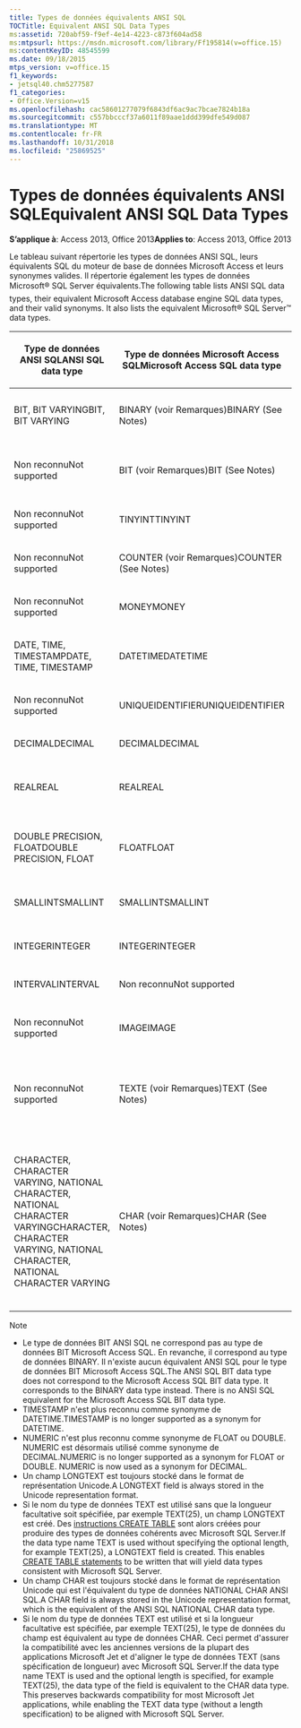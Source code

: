 ```yaml
---
title: Types de données équivalents ANSI SQL
TOCTitle: Equivalent ANSI SQL Data Types
ms:assetid: 720abf59-f9ef-4e14-4223-c873f604ad58
ms:mtpsurl: https://msdn.microsoft.com/library/Ff195814(v=office.15)
ms:contentKeyID: 48545599
ms.date: 09/18/2015
mtps_version: v=office.15
f1_keywords:
- jetsql40.chm5277587
f1_categories:
- Office.Version=v15
ms.openlocfilehash: cac58601277079f6843df6ac9ac7bcae7824b18a
ms.sourcegitcommit: c557bbcccf37a6011f89aae1ddd399dfe549d087
ms.translationtype: MT
ms.contentlocale: fr-FR
ms.lasthandoff: 10/31/2018
ms.locfileid: "25869525"
---
```

# <a name="equivalent-ansi-sql-data-types"></a><span data-ttu-id="57943-102">Types de données équivalents ANSI SQL</span><span class="sxs-lookup"><span data-stu-id="57943-102">Equivalent ANSI SQL Data Types</span></span>


<span data-ttu-id="57943-103">**S’applique à**: Access 2013, Office 2013</span><span class="sxs-lookup"><span data-stu-id="57943-103">**Applies to**: Access 2013, Office 2013</span></span>

<span data-ttu-id="57943-p101">Le tableau suivant répertorie les types de données ANSI SQL, leurs équivalents SQL du moteur de base de données Microsoft Access et leurs synonymes valides. Il répertorie également les types de données Microsoft® SQL Server équivalents.</span><span class="sxs-lookup"><span data-stu-id="57943-p101">The following table lists ANSI SQL data types, their equivalent Microsoft Access database engine SQL data types, and their valid synonyms. It also lists the equivalent Microsoft® SQL Server™ data types.</span></span>

<table>
<colgroup>
<col style="width: 25%" />
<col style="width: 25%" />
<col style="width: 25%" />
<col style="width: 25%" />
</colgroup>
<thead>
<tr class="header">
<th><p><span data-ttu-id="57943-106">Type de données ANSI SQL</span><span class="sxs-lookup"><span data-stu-id="57943-106">ANSI SQL data type</span></span></p></th>
<th><p><span data-ttu-id="57943-107">Type de données Microsoft Access SQL</span><span class="sxs-lookup"><span data-stu-id="57943-107">Microsoft Access SQL data type</span></span></p></th>
<th><p><span data-ttu-id="57943-108">
Synonyme</span><span class="sxs-lookup"><span data-stu-id="57943-108">Synonym</span></span></p></th>
<th><p><span data-ttu-id="57943-109">Type de données Microsoft SQL Server</span><span class="sxs-lookup"><span data-stu-id="57943-109">Microsoft SQL Server data type</span></span></p></th>
</tr>
</thead>
<tbody>
<tr class="odd">
<td><p><span data-ttu-id="57943-110">BIT, BIT VARYING</span><span class="sxs-lookup"><span data-stu-id="57943-110">BIT, BIT VARYING</span></span></p></td>
<td><p><span data-ttu-id="57943-111">BINARY (voir Remarques)</span><span class="sxs-lookup"><span data-stu-id="57943-111">BINARY (See Notes)</span></span></p></td>
<td><p><span data-ttu-id="57943-112">VARBINARY, BINARY VARYING BIT VARYING</span><span class="sxs-lookup"><span data-stu-id="57943-112">VARBINARY, BINARY VARYING BIT VARYING</span></span></p></td>
<td><p><span data-ttu-id="57943-113">BINARY, VARBINARY</span><span class="sxs-lookup"><span data-stu-id="57943-113">BINARY, VARBINARY</span></span></p></td>
</tr>
<tr class="even">
<td><p><span data-ttu-id="57943-114">Non reconnu</span><span class="sxs-lookup"><span data-stu-id="57943-114">Not supported</span></span></p></td>
<td><p><span data-ttu-id="57943-115">BIT (voir Remarques)</span><span class="sxs-lookup"><span data-stu-id="57943-115">BIT (See Notes)</span></span></p></td>
<td><p><span data-ttu-id="57943-116">BOOLEAN, LOGICAL, LOGICAL1, YESNO</span><span class="sxs-lookup"><span data-stu-id="57943-116">BOOLEAN, LOGICAL, LOGICAL1, YESNO</span></span></p></td>
<td><p><span data-ttu-id="57943-117">BIT</span><span class="sxs-lookup"><span data-stu-id="57943-117">BIT</span></span></p></td>
</tr>
<tr class="odd">
<td><p><span data-ttu-id="57943-118">Non reconnu</span><span class="sxs-lookup"><span data-stu-id="57943-118">Not supported</span></span></p></td>
<td><p><span data-ttu-id="57943-119">TINYINT</span><span class="sxs-lookup"><span data-stu-id="57943-119">TINYINT</span></span></p></td>
<td><p><span data-ttu-id="57943-120">INTEGER1, BYTE</span><span class="sxs-lookup"><span data-stu-id="57943-120">INTEGER1, BYTE</span></span></p></td>
<td><p><span data-ttu-id="57943-121">TINYINT</span><span class="sxs-lookup"><span data-stu-id="57943-121">TINYINT</span></span></p></td>
</tr>
<tr class="even">
<td><p><span data-ttu-id="57943-122">Non reconnu</span><span class="sxs-lookup"><span data-stu-id="57943-122">Not supported</span></span></p></td>
<td><p><span data-ttu-id="57943-123">COUNTER (voir Remarques)</span><span class="sxs-lookup"><span data-stu-id="57943-123">COUNTER (See Notes)</span></span></p></td>
<td><p><span data-ttu-id="57943-124">AUTOINCREMENT</span><span class="sxs-lookup"><span data-stu-id="57943-124">AUTOINCREMENT</span></span></p></td>
<td><p><span data-ttu-id="57943-125">(voir Remarques)</span><span class="sxs-lookup"><span data-stu-id="57943-125">(See Notes)</span></span></p></td>
</tr>
<tr class="odd">
<td><p><span data-ttu-id="57943-126">Non reconnu</span><span class="sxs-lookup"><span data-stu-id="57943-126">Not supported</span></span></p></td>
<td><p><span data-ttu-id="57943-127">MONEY</span><span class="sxs-lookup"><span data-stu-id="57943-127">MONEY</span></span></p></td>
<td><p><span data-ttu-id="57943-128">CURRENCY</span><span class="sxs-lookup"><span data-stu-id="57943-128">CURRENCY</span></span></p></td>
<td><p><span data-ttu-id="57943-129">MONEY</span><span class="sxs-lookup"><span data-stu-id="57943-129">MONEY</span></span></p></td>
</tr>
<tr class="even">
<td><p><span data-ttu-id="57943-130">DATE, TIME, TIMESTAMP</span><span class="sxs-lookup"><span data-stu-id="57943-130">DATE, TIME, TIMESTAMP</span></span></p></td>
<td><p><span data-ttu-id="57943-131">DATETIME</span><span class="sxs-lookup"><span data-stu-id="57943-131">DATETIME</span></span></p></td>
<td><p><span data-ttu-id="57943-132">DATE, TIME (voir Remarques)</span><span class="sxs-lookup"><span data-stu-id="57943-132">DATE, TIME (See Notes)</span></span></p></td>
<td><p><span data-ttu-id="57943-133">DATETIME</span><span class="sxs-lookup"><span data-stu-id="57943-133">DATETIME</span></span></p></td>
</tr>
<tr class="odd">
<td><p><span data-ttu-id="57943-134">Non reconnu</span><span class="sxs-lookup"><span data-stu-id="57943-134">Not supported</span></span></p></td>
<td><p><span data-ttu-id="57943-135">UNIQUEIDENTIFIER</span><span class="sxs-lookup"><span data-stu-id="57943-135">UNIQUEIDENTIFIER</span></span></p></td>
<td><p><span data-ttu-id="57943-136">GUID</span><span class="sxs-lookup"><span data-stu-id="57943-136">GUID</span></span></p></td>
<td><p><span data-ttu-id="57943-137">UNIQUEIDENTIFIER</span><span class="sxs-lookup"><span data-stu-id="57943-137">UNIQUEIDENTIFIER</span></span></p></td>
</tr>
<tr class="even">
<td><p><span data-ttu-id="57943-138">DECIMAL</span><span class="sxs-lookup"><span data-stu-id="57943-138">DECIMAL</span></span></p></td>
<td><p><span data-ttu-id="57943-139">DECIMAL</span><span class="sxs-lookup"><span data-stu-id="57943-139">DECIMAL</span></span></p></td>
<td><p><span data-ttu-id="57943-140">NUMERIC, DEC</span><span class="sxs-lookup"><span data-stu-id="57943-140">NUMERIC, DEC</span></span></p></td>
<td><p><span data-ttu-id="57943-141">DECIMAL</span><span class="sxs-lookup"><span data-stu-id="57943-141">DECIMAL</span></span></p></td>
</tr>
<tr class="odd">
<td><p><span data-ttu-id="57943-142">REAL</span><span class="sxs-lookup"><span data-stu-id="57943-142">REAL</span></span></p></td>
<td><p><span data-ttu-id="57943-143">REAL</span><span class="sxs-lookup"><span data-stu-id="57943-143">REAL</span></span></p></td>
<td><p><span data-ttu-id="57943-144">SINGLE, FLOAT4, IEEESINGLE</span><span class="sxs-lookup"><span data-stu-id="57943-144">SINGLE, FLOAT4, IEEESINGLE</span></span></p></td>
<td><p><span data-ttu-id="57943-145">REAL</span><span class="sxs-lookup"><span data-stu-id="57943-145">REAL</span></span></p></td>
</tr>
<tr class="even">
<td><p><span data-ttu-id="57943-146">DOUBLE PRECISION, FLOAT</span><span class="sxs-lookup"><span data-stu-id="57943-146">DOUBLE PRECISION, FLOAT</span></span></p></td>
<td><p><span data-ttu-id="57943-147">FLOAT</span><span class="sxs-lookup"><span data-stu-id="57943-147">FLOAT</span></span></p></td>
<td><p><span data-ttu-id="57943-148">DOUBLE, FLOAT8, IEEEDOUBLE, NUMBER (voir Remarques)</span><span class="sxs-lookup"><span data-stu-id="57943-148">DOUBLE, FLOAT8, IEEEDOUBLE, NUMBER (See Notes)</span></span></p></td>
<td><p><span data-ttu-id="57943-149">FLOAT</span><span class="sxs-lookup"><span data-stu-id="57943-149">FLOAT</span></span></p></td>
</tr>
<tr class="odd">
<td><p><span data-ttu-id="57943-150">SMALLINT</span><span class="sxs-lookup"><span data-stu-id="57943-150">SMALLINT</span></span></p></td>
<td><p><span data-ttu-id="57943-151">SMALLINT</span><span class="sxs-lookup"><span data-stu-id="57943-151">SMALLINT</span></span></p></td>
<td><p><span data-ttu-id="57943-152">SHORT, INTEGER2</span><span class="sxs-lookup"><span data-stu-id="57943-152">SHORT, INTEGER2</span></span></p></td>
<td><p><span data-ttu-id="57943-153">SMALLINT</span><span class="sxs-lookup"><span data-stu-id="57943-153">SMALLINT</span></span></p></td>
</tr>
<tr class="even">
<td><p><span data-ttu-id="57943-154">INTEGER</span><span class="sxs-lookup"><span data-stu-id="57943-154">INTEGER</span></span></p></td>
<td><p><span data-ttu-id="57943-155">INTEGER</span><span class="sxs-lookup"><span data-stu-id="57943-155">INTEGER</span></span></p></td>
<td><p><span data-ttu-id="57943-156">LONG, INT, INTEGER4</span><span class="sxs-lookup"><span data-stu-id="57943-156">LONG, INT, INTEGER4</span></span></p></td>
<td><p><span data-ttu-id="57943-157">INTEGER</span><span class="sxs-lookup"><span data-stu-id="57943-157">INTEGER</span></span></p></td>
</tr>
<tr class="odd">
<td><p><span data-ttu-id="57943-158">INTERVAL</span><span class="sxs-lookup"><span data-stu-id="57943-158">INTERVAL</span></span></p></td>
<td><p><span data-ttu-id="57943-159">Non reconnu</span><span class="sxs-lookup"><span data-stu-id="57943-159">Not supported</span></span></p></td>
<td><p></p></td>
<td><p><span data-ttu-id="57943-160">Non reconnu</span><span class="sxs-lookup"><span data-stu-id="57943-160">Not supported</span></span></p></td>
</tr>
<tr class="even">
<td><p><span data-ttu-id="57943-161">Non reconnu</span><span class="sxs-lookup"><span data-stu-id="57943-161">Not supported</span></span></p></td>
<td><p><span data-ttu-id="57943-162">IMAGE</span><span class="sxs-lookup"><span data-stu-id="57943-162">IMAGE</span></span></p></td>
<td><p><span data-ttu-id="57943-163">LONGBINARY, GENERAL, OLEOBJECT</span><span class="sxs-lookup"><span data-stu-id="57943-163">LONGBINARY, GENERAL, OLEOBJECT</span></span></p></td>
<td><p><span data-ttu-id="57943-164">IMAGE</span><span class="sxs-lookup"><span data-stu-id="57943-164">IMAGE</span></span></p></td>
</tr>
<tr class="odd">
<td><p><span data-ttu-id="57943-165">Non reconnu</span><span class="sxs-lookup"><span data-stu-id="57943-165">Not supported</span></span></p></td>
<td><p><span data-ttu-id="57943-166">TEXTE (voir Remarques)</span><span class="sxs-lookup"><span data-stu-id="57943-166">TEXT (See Notes)</span></span></p></td>
<td><p><span data-ttu-id="57943-167">LONGTEXT, LONGCHAR, MEMO, NOTE, NTEXT (voir Remarques)</span><span class="sxs-lookup"><span data-stu-id="57943-167">LONGTEXT, LONGCHAR, MEMO, NOTE, NTEXT (See Notes)</span></span></p></td>
<td><p><span data-ttu-id="57943-168">TEXT</span><span class="sxs-lookup"><span data-stu-id="57943-168">TEXT</span></span></p></td>
</tr>
<tr class="even">
<td><p><span data-ttu-id="57943-169">CHARACTER, CHARACTER VARYING, NATIONAL CHARACTER, NATIONAL CHARACTER VARYING</span><span class="sxs-lookup"><span data-stu-id="57943-169">CHARACTER, CHARACTER VARYING, NATIONAL CHARACTER, NATIONAL CHARACTER VARYING</span></span></p></td>
<td><p><span data-ttu-id="57943-170">CHAR (voir Remarques)</span><span class="sxs-lookup"><span data-stu-id="57943-170">CHAR (See Notes)</span></span></p></td>
<td><p><span data-ttu-id="57943-171">Text (n), ALPHANUMERIC, CHARACTER, STRING, VARCHAR, CHARACTER VARYING, NCHAR, NATIONAL CHARACTER, NATIONAL CHAR, NATIONAL CHARACTER VARYING, NATIONAL CHAR VARYING (voir Remarques)</span><span class="sxs-lookup"><span data-stu-id="57943-171">TEXT(n), ALPHANUMERIC, CHARACTER, STRING, VARCHAR, CHARACTER VARYING, NCHAR, NATIONAL CHARACTER, NATIONAL CHAR, NATIONAL CHARACTER VARYING, NATIONAL CHAR VARYING (See Notes)</span></span></p></td>
<td><p><span data-ttu-id="57943-172">CHAR, VARCHAR, NCHAR, NVARCHAR</span><span class="sxs-lookup"><span data-stu-id="57943-172">CHAR, VARCHAR, NCHAR, NVARCHAR</span></span></p></td>
</tr>
</tbody>
</table>



> [!NOTE]
> - <span data-ttu-id="57943-p102">Le type de données BIT ANSI SQL ne correspond pas au type de données BIT Microsoft Access SQL. En revanche, il correspond au type de données BINARY. Il n'existe aucun équivalent ANSI SQL pour le type de données BIT Microsoft Access SQL.</span><span class="sxs-lookup"><span data-stu-id="57943-p102">The ANSI SQL BIT data type does not correspond to the Microsoft Access SQL BIT data type. It corresponds to the BINARY data type instead. There is no ANSI SQL equivalent for the Microsoft Access SQL BIT data type.</span></span>
> - <span data-ttu-id="57943-176">TIMESTAMP n'est plus reconnu comme synonyme de DATETIME.</span><span class="sxs-lookup"><span data-stu-id="57943-176">TIMESTAMP is no longer supported as a synonym for DATETIME.</span></span>
> - <span data-ttu-id="57943-p103">NUMERIC n'est plus reconnu comme synonyme de FLOAT ou DOUBLE. NUMERIC est désormais utilisé comme synonyme de DECIMAL.</span><span class="sxs-lookup"><span data-stu-id="57943-p103">NUMERIC is no longer supported as a synonym for FLOAT or DOUBLE. NUMERIC is now used as a synonym for DECIMAL.</span></span>
> - <span data-ttu-id="57943-179">Un champ LONGTEXT est toujours stocké dans le format de représentation Unicode.</span><span class="sxs-lookup"><span data-stu-id="57943-179">A LONGTEXT field is always stored in the Unicode representation format.</span></span>
> - <span data-ttu-id="57943-p104">Si le nom du type de données TEXT est utilisé sans que la longueur facultative soit spécifiée, par exemple TEXT(25), un champ LONGTEXT est créé. Des [instructions CREATE TABLE](create-table-statement-microsoft-access-sql.md) sont alors créées pour produire des types de données cohérents avec Microsoft SQL Server.</span><span class="sxs-lookup"><span data-stu-id="57943-p104">If the data type name TEXT is used without specifying the optional length, for example TEXT(25), a LONGTEXT field is created. This enables [CREATE TABLE statements](create-table-statement-microsoft-access-sql.md) to be written that will yield data types consistent with Microsoft SQL Server.</span></span>
> - <span data-ttu-id="57943-182">Un champ CHAR est toujours stocké dans le format de représentation Unicode qui est l'équivalent du type de données NATIONAL CHAR ANSI SQL.</span><span class="sxs-lookup"><span data-stu-id="57943-182">A CHAR field is always stored in the Unicode representation format, which is the equivalent of the ANSI SQL NATIONAL CHAR data type.</span></span>
> - <span data-ttu-id="57943-p105">Si le nom du type de données TEXT est utilisé et si la longueur facultative est spécifiée, par exemple TEXT(25), le type de données du champ est équivalent au type de données CHAR. Ceci permet d'assurer la compatibilité avec les anciennes versions de la plupart des applications Microsoft Jet et d'aligner le type de données TEXT (sans spécification de longueur) avec Microsoft SQL Server.</span><span class="sxs-lookup"><span data-stu-id="57943-p105">If the data type name TEXT is used and the optional length is specified, for example TEXT(25), the data type of the field is equivalent to the CHAR data type. This preserves backwards compatibility for most Microsoft Jet applications, while enabling the TEXT data type (without a length specification) to be aligned with Microsoft SQL Server.</span></span>



